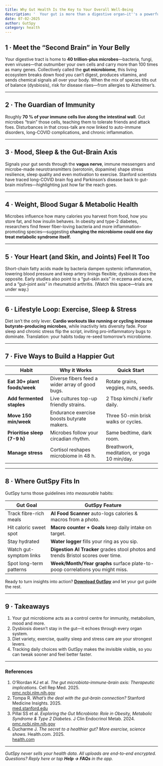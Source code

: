 ```yaml
---
title: Why Gut Health Is the Key to Your Overall Well-Being
description: '  Your gut is more than a digestive organ—it''s a powerful control center that shapes your immunity, mood, metabolism, and more. In this post, we explore the science behind the gut microbiome and share practical steps to improve your well-being through gut health.'
date: 07-02-2025
author: GutSpy
category: health
---
```


## 1 · Meet the “Second Brain” in Your Belly

Your digestive tract is home to **40 trillion-plus microbes**—bacteria, fungi, even viruses—that outnumber your own cells and carry more than 100 times as many genes. Collectively called the **gut microbiome**, this living ecosystem breaks down food you can’t digest, produces vitamins, and sends chemical signals all over your body. When the mix of species tilts out of balance (dysbiosis), risk for disease rises—from allergies to Alzheimer’s.

***

## 2 · The Guardian of Immunity

Roughly **70 % of your immune cells live along the intestinal wall**. Gut microbes “train” those cells, teaching them to tolerate friends and attack foes. Disturbances in that cross-talk are now linked to auto-immune disorders, long-COVID complications, and chronic inflammation.

***

## 3 · Mood, Sleep & the Gut-Brain Axis

Signals your gut sends through the **vagus nerve**, immune messengers and microbe-made neurotransmitters (serotonin, dopamine) shape stress resilience, sleep quality and even motivation to exercise. Stanford scientists have traced long-COVID brain fog and Parkinson’s disease back to gut-brain misfires—highlighting just how far the reach goes.

***

## 4 · Weight, Blood Sugar & Metabolic Health

Microbes influence how many calories you harvest from food, how you store fat, and how insulin behaves. In obesity and type-2 diabetes, researchers find fewer fiber-loving bacteria and more inflammation-promoting species—suggesting **changing the microbiome could one day treat metabolic syndrome itself.**

***

## 5 · Your Heart (and Skin, and Joints) Feel It Too

Short-chain fatty acids made by bacteria dampen systemic inflammation, lowering blood pressure and keep artery linings flexible; dysbiosis does the opposite. Early studies also point to a “gut–skin axis” in eczema and acne, and a “gut–joint axis” in rheumatoid arthritis. (Watch this space—trials are under way.)

***

## 6 · Lifestyle Loop: Exercise, Sleep & Stress

Diet isn’t the only lever. **Cardio workouts like running or cycling increase butyrate-producing microbes**, while inactivity lets diversity fade. Poor sleep and chronic stress flip the script, inviting pro-inflammatory bugs to dominate. Translation: your habits today re-seed tomorrow’s microbiome.

***

## 7 · Five Ways to Build a Happier Gut

| Habit                        | Why it Works                                    | Quick Start                                 |
| ---------------------------- | ----------------------------------------------- | ------------------------------------------- |
| **Eat 30+ plant foods/week** | Diverse fibers feed a wider array of good bugs. | Rotate grains, veggies, nuts, seeds.        |
| **Add fermented staples**    | Live cultures top-up friendly strains.          | 2 Tbsp kimchi / kefir daily.                |
| **Move 150 min/week**        | Endurance exercise boosts butyrate makers.      | Three 50-min brisk walks or cycles.         |
| **Prioritise sleep (7-9 h)** | Microbes follow your circadian rhythm.          | Same bedtime, dark room.                    |
| **Manage stress**            | Cortisol reshapes microbiome in 48 h.           | Breathwork, meditation, or yoga 10 min/day. |

***

## 8 · Where GutSpy Fits In

GutSpy turns those guidelines into *measurable* habits:

| Gut Goal                | GutSpy Feature                                                                    |
| ----------------------- | --------------------------------------------------------------------------------- |
| Track fibre-rich meals  | **AI Food Scanner** auto-logs calories & macros from a photo.                     |
| Hit caloric sweet spot  | **Macro counter + Goals** keep daily intake on target.                            |
| Stay hydrated           | **Water logger** fills your ring as you sip.                                      |
| Watch gut-symptom links | **Digestion AI Tracker** grades stool photos and trends Bristol scores over time. |
| Spot long-term patterns | **Week/Month/Year graphs** surface plate-to-poop correlations you might miss.     |

Ready to turn insights into action? **[Download GutSpy](https://apps.apple.com/app/id000000)** and let your gut guide the rest.

***

## 9 · Takeaways

1. Your gut microbiome acts as a control centre for immunity, metabolism, mood and more.
2. Dysbiosis doesn’t stay in the gut—it echoes through every organ system.
3. Diet variety, exercise, quality sleep and stress care are your strongest levers.
4. Tracking daily choices with GutSpy makes the invisible visible, so you can tweak sooner and feel better faster.

***

### References

1. O’Riordan KJ et al. *The gut microbiota-immune-brain axis: Therapeutic implications.* Cell Rep Med. 2025.\
   [pmc.ncbi.nlm.nih.gov](https://pmc.ncbi.nlm.nih.gov/articles/PMC11970326/)
2. Tompa R. *What’s the deal with the gut-brain connection?* Stanford Medicine Insights. 2025.\
   [med.stanford.edu](https://med.stanford.edu/news/insights/2025/03/gut-brain-connection-long-covid-anxiety-parkinsons.html)
3. Pillai SS et al. *Exploring the Gut Microbiota: Role in Obesity, Metabolic Syndrome & Type 2 Diabetes.* J Clin Endocrinol Metab. 2024.\
   [pmc.ncbi.nlm.nih.gov](https://pmc.ncbi.nlm.nih.gov/articles/PMC11479700/)
4. Ducharme J. *The secret to a healthier gut? More exercise, science shows.* Health.com. 2025.\
   [health.com](https://www.health.com/exercise-gut-health-microbiome-research-11758399)

***

*GutSpy never sells your health data. All uploads are end-to-end encrypted. Questions? Reply here or tap **Help → FAQs** in the app.*
